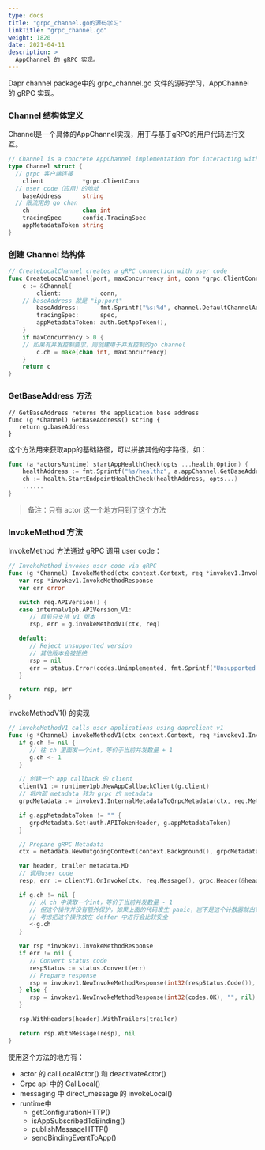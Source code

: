 ```yaml
---
type: docs
title: "grpc_channel.go的源码学习"
linkTitle: "grpc_channel.go"
weight: 1820
date: 2021-04-11
description: >
  AppChannel 的 gRPC 实现。
---
```


Dapr channel package中的 grpc_channel.go 文件的源码学习，AppChannel 的 gRPC 实现。

### Channel 结构体定义

Channel是一个具体的AppChannel实现，用于与基于gRPC的用户代码进行交互。

```go
// Channel is a concrete AppChannel implementation for interacting with gRPC based user code
type Channel struct {
  // grpc 客户端连接
	client           *grpc.ClientConn
  // user code（应用）的地址
	baseAddress      string
  // 限流用的 go chan
	ch               chan int
	tracingSpec      config.TracingSpec
	appMetadataToken string
}
```

### 创建 Channel 结构体

```go
// CreateLocalChannel creates a gRPC connection with user code
func CreateLocalChannel(port, maxConcurrency int, conn *grpc.ClientConn, spec config.TracingSpec) *Channel {
	c := &Channel{
		client:           conn,
    // baseAddress 就是 "ip:port"
		baseAddress:      fmt.Sprintf("%s:%d", channel.DefaultChannelAddress, port),
		tracingSpec:      spec,
		appMetadataToken: auth.GetAppToken(),
	}
	if maxConcurrency > 0 {
    // 如果有并发控制要求，则创建用于并发控制的go channel
		c.ch = make(chan int, maxConcurrency)
	}
	return c
}
```

### GetBaseAddress 方法

```
// GetBaseAddress returns the application base address
func (g *Channel) GetBaseAddress() string {
   return g.baseAddress
}
```

这个方法用来获取app的基础路径，可以拼接其他的字路径，如：

```go
func (a *actorsRuntime) startAppHealthCheck(opts ...health.Option) {
	healthAddress := fmt.Sprintf("%s/healthz", a.appChannel.GetBaseAddress())
	ch := health.StartEndpointHealthCheck(healthAddress, opts...)
	......
}
```

> 备注：只有 actor 这一个地方用到了这个方法

### InvokeMethod 方法

InvokeMethod 方法通过 gRPC 调用 user code：

```go
// InvokeMethod invokes user code via gRPC
func (g *Channel) InvokeMethod(ctx context.Context, req *invokev1.InvokeMethodRequest) (*invokev1.InvokeMethodResponse, error) {
   var rsp *invokev1.InvokeMethodResponse
   var err error

   switch req.APIVersion() {
   case internalv1pb.APIVersion_V1:
      // 目前只支持 v1 版本
      rsp, err = g.invokeMethodV1(ctx, req)

   default:
      // Reject unsupported version
      // 其他版本会被拒绝
      rsp = nil
      err = status.Error(codes.Unimplemented, fmt.Sprintf("Unsupported spec version: %d", req.APIVersion()))
   }

   return rsp, err
}
```

invokeMethodV1() 的实现

```go
// invokeMethodV1 calls user applications using daprclient v1
func (g *Channel) invokeMethodV1(ctx context.Context, req *invokev1.InvokeMethodRequest) (*invokev1.InvokeMethodResponse, error) {
   if g.ch != nil {
      // 往 ch 里面发一个int，等价于当前并发数量 + 1
      g.ch <- 1
   }

   // 创建一个 app callback 的 client
   clientV1 := runtimev1pb.NewAppCallbackClient(g.client)
   // 将内部 metadata 转为 grpc 的 metadata
   grpcMetadata := invokev1.InternalMetadataToGrpcMetadata(ctx, req.Metadata(), true)

   if g.appMetadataToken != "" {
      grpcMetadata.Set(auth.APITokenHeader, g.appMetadataToken)
   }

   // Prepare gRPC Metadata
   ctx = metadata.NewOutgoingContext(context.Background(), grpcMetadata)

   var header, trailer metadata.MD
   // 调用user code
   resp, err := clientV1.OnInvoke(ctx, req.Message(), grpc.Header(&header), grpc.Trailer(&trailer))

   if g.ch != nil {
      // 从 ch 中读取一个int，等价于当前并发数量 - 1
      // 但这个操作并没有额外保护，如果上面的代码发生 panic，岂不是这个计数器就出错了？
      // 考虑把这个操作放在 deffer 中进行会比较安全
      <-g.ch
   }

   var rsp *invokev1.InvokeMethodResponse
   if err != nil {
      // Convert status code
      respStatus := status.Convert(err)
      // Prepare response
      rsp = invokev1.NewInvokeMethodResponse(int32(respStatus.Code()), respStatus.Message(), respStatus.Proto().Details)
   } else {
      rsp = invokev1.NewInvokeMethodResponse(int32(codes.OK), "", nil)
   }

   rsp.WithHeaders(header).WithTrailers(trailer)

   return rsp.WithMessage(resp), nil
}
```

使用这个方法的地方有：

- actor 的 callLocalActor() 和 deactivateActor()
- Grpc api 中的 CallLocal()
- messaging 中 direct_message 的 invokeLocal()
- runtime中
  * getConfigurationHTTP() 
  * isAppSubscribedToBinding()
  * publishMessageHTTP()
  * sendBindingEventToApp()



